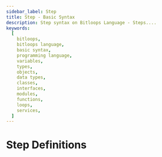 ```yaml
---
sidebar_label: Step
title: Step - Basic Syntax
description: Step syntax on Bitloops Language - Steps....
keywords:
  [
    bitloops,
    bitloops language,
    basic syntax,
    programming language,
    variables,
    types,
    objects,
    data types,
    classes,
    interfaces,
    modules,
    functions,
    loops,
    services,
  ]
---
```


# Step Definitions
